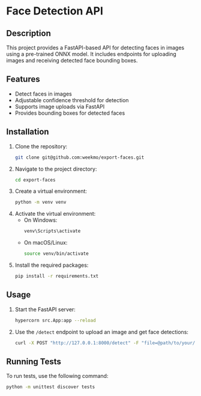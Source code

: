 # Face Detection API

## Description
This project provides a FastAPI-based API for detecting faces in images using a pre-trained ONNX model. It includes endpoints for uploading images and receiving detected face bounding boxes.

## Features
- Detect faces in images
- Adjustable confidence threshold for detection
- Supports image uploads via FastAPI
- Provides bounding boxes for detected faces

## Installation

1. Clone the repository:
    ```bash
    git clone git@github.com:weekmo/export-faces.git
    ```
2. Navigate to the project directory:
    ```bash
    cd export-faces
    ```
3. Create a virtual environment:
    ```bash
    python -m venv venv
    ```
4. Activate the virtual environment:
    - On Windows:
        ```bash
        venv\Scripts\activate
        ```
    - On macOS/Linux:
        ```bash
        source venv/bin/activate
        ```
5. Install the required packages:
    ```bash
    pip install -r requirements.txt
    ```

## Usage

1. Start the FastAPI server:
    ```bash
    hypercorn src.App:app --reload
    ```
2. Use the `/detect` endpoint to upload an image and get face detections:
    ```bash
    curl -X POST "http://127.0.0.1:8000/detect" -F "file=@path/to/your/image.jpg"
    ```

## Running Tests

To run tests, use the following command:

```bash
python -m unittest discover tests
